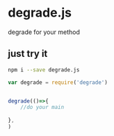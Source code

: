 # degrade.js
degrade for your method


## just try it
```bash
npm i --save degrade.js
```

```js
var degrade = require('degrade')


degrade(()=>{
    //do your main
    
}, 
)

```